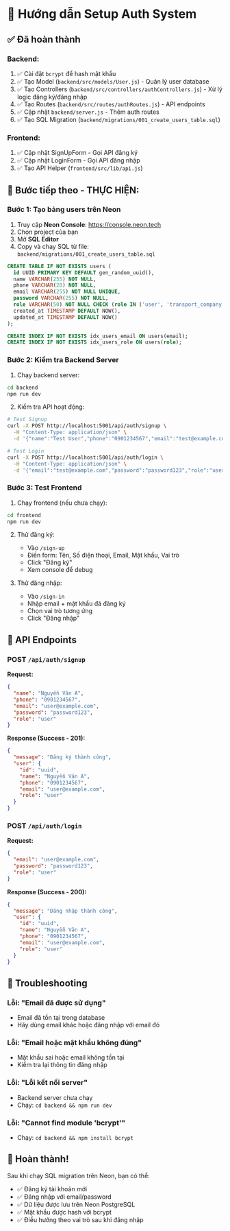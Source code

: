 # 🔐 Hướng dẫn Setup Auth System

## ✅ Đã hoàn thành

### Backend:
1. ✅ Cài đặt `bcrypt` để hash mật khẩu
2. ✅ Tạo Model (`backend/src/models/User.js`) - Quản lý user database
3. ✅ Tạo Controllers (`backend/src/controllers/authControllers.js`) - Xử lý logic đăng ký/đăng nhập
4. ✅ Tạo Routes (`backend/src/routes/authRoutes.js`) - API endpoints
5. ✅ Cập nhật `backend/server.js` - Thêm auth routes
6. ✅ Tạo SQL Migration (`backend/migrations/001_create_users_table.sql`)

### Frontend:
1. ✅ Cập nhật SignUpForm - Gọi API đăng ký
2. ✅ Cập nhật LoginForm - Gọi API đăng nhập
3. ✅ Tạo API Helper (`frontend/src/lib/api.js`)

## 🚀 Bước tiếp theo - THỰC HIỆN:

### Bước 1: Tạo bảng users trên Neon
1. Truy cập **Neon Console**: https://console.neon.tech
2. Chọn project của bạn
3. Mở **SQL Editor**
4. Copy và chạy SQL từ file: `backend/migrations/001_create_users_table.sql`

```sql
CREATE TABLE IF NOT EXISTS users (
  id UUID PRIMARY KEY DEFAULT gen_random_uuid(),
  name VARCHAR(255) NOT NULL,
  phone VARCHAR(20) NOT NULL,
  email VARCHAR(255) NOT NULL UNIQUE,
  password VARCHAR(255) NOT NULL,
  role VARCHAR(50) NOT NULL CHECK (role IN ('user', 'transport_company')),
  created_at TIMESTAMP DEFAULT NOW(),
  updated_at TIMESTAMP DEFAULT NOW()
);

CREATE INDEX IF NOT EXISTS idx_users_email ON users(email);
CREATE INDEX IF NOT EXISTS idx_users_role ON users(role);
```

### Bước 2: Kiểm tra Backend Server
1. Chạy backend server:
```bash
cd backend
npm run dev
```

2. Kiểm tra API hoạt động:
```bash
# Test Signup
curl -X POST http://localhost:5001/api/auth/signup \
  -H "Content-Type: application/json" \
  -d '{"name":"Test User","phone":"0901234567","email":"test@example.com","password":"password123","role":"user"}'

# Test Login
curl -X POST http://localhost:5001/api/auth/login \
  -H "Content-Type: application/json" \
  -d '{"email":"test@example.com","password":"password123","role":"user"}'
```

### Bước 3: Test Frontend
1. Chạy frontend (nếu chưa chạy):
```bash
cd frontend
npm run dev
```

2. Thử đăng ký:
   - Vào `/sign-up`
   - Điền form: Tên, Số điện thoại, Email, Mật khẩu, Vai trò
   - Click "Đăng ký"
   - Xem console để debug

3. Thử đăng nhập:
   - Vào `/sign-in`
   - Nhập email + mật khẩu đã đăng ký
   - Chọn vai trò tương ứng
   - Click "Đăng nhập"

## 📝 API Endpoints

### POST `/api/auth/signup`
**Request:**
```json
{
  "name": "Nguyễn Văn A",
  "phone": "0901234567",
  "email": "user@example.com",
  "password": "password123",
  "role": "user"
}
```

**Response (Success - 201):**
```json
{
  "message": "Đăng ký thành công",
  "user": {
    "id": "uuid",
    "name": "Nguyễn Văn A",
    "phone": "0901234567",
    "email": "user@example.com",
    "role": "user"
  }
}
```

### POST `/api/auth/login`
**Request:**
```json
{
  "email": "user@example.com",
  "password": "password123",
  "role": "user"
}
```

**Response (Success - 200):**
```json
{
  "message": "Đăng nhập thành công",
  "user": {
    "id": "uuid",
    "name": "Nguyễn Văn A",
    "phone": "0901234567",
    "email": "user@example.com",
    "role": "user"
  }
}
```

## 🔧 Troubleshooting

### Lỗi: "Email đã được sử dụng"
- Email đã tồn tại trong database
- Hãy dùng email khác hoặc đăng nhập với email đó

### Lỗi: "Email hoặc mật khẩu không đúng"
- Mật khẩu sai hoặc email không tồn tại
- Kiểm tra lại thông tin đăng nhập

### Lỗi: "Lỗi kết nối server"
- Backend server chưa chạy
- Chạy: `cd backend && npm run dev`

### Lỗi: "Cannot find module 'bcrypt'"
- Chạy: `cd backend && npm install bcrypt`

## 🎉 Hoàn thành!

Sau khi chạy SQL migration trên Neon, bạn có thể:
- ✅ Đăng ký tài khoản mới
- ✅ Đăng nhập với email/password
- ✅ Dữ liệu được lưu trên Neon PostgreSQL
- ✅ Mật khẩu được hash với bcrypt
- ✅ Điều hướng theo vai trò sau khi đăng nhập

